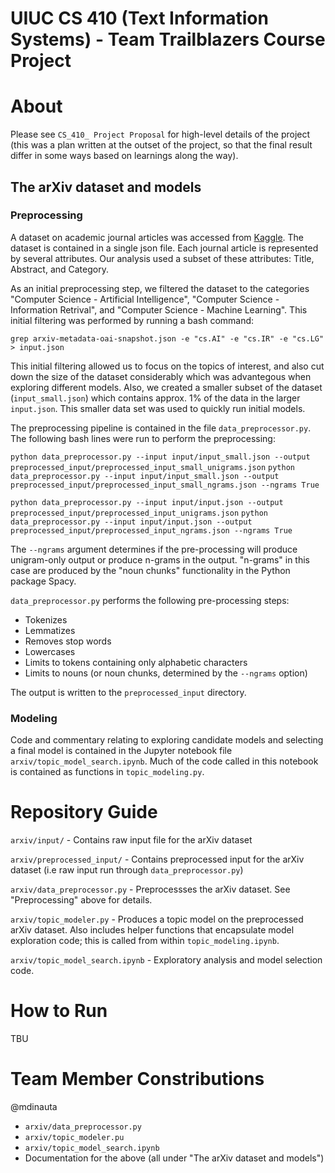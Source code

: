 # UIUC CS 410 (Text Information Systems) - Team Trailblazers Course Project

# About

Please see `CS_410_ Project Proposal` for high-level details of the project (this was a plan written at the outset of the project, so that the final result differ in some ways based on learnings along the way).

## The arXiv dataset and models

### Preprocessing

A dataset on academic journal articles was accessed from [Kaggle](https://www.kaggle.com/Cornell-University/arxiv). The dataset is contained in a single json file. Each journal article is represented by several attributes. Our analysis used a subset of these attributes: Title, Abstract, and Category.

As an initial preprocessing step, we filtered the dataset to the categories "Computer Science - Artificial Intelligence", "Computer Science - Information Retrival", and "Computer Science - Machine Learning". This initial filtering was performed by running a bash command:

`grep arxiv-metadata-oai-snapshot.json -e "cs.AI" -e "cs.IR" -e "cs.LG" > input.json`

This initial filtering allowed us to focus on the topics of interest, and also cut down the size of the dataset considerably which was advantegous when exploring different models. Also, we created a smaller subset of the dataset (`input_small.json`) which contains approx. 1% of the data in the larger `input.json`. This smaller data set was used to quickly run initial models.

The preprocessing pipeline is contained in the file `data_preprocessor.py`. The following bash lines were run to perform the preprocessing:

`python data_preprocessor.py --input input/input_small.json --output preprocessed_input/preprocessed_input_small_unigrams.json`
`python data_preprocessor.py --input input/input_small.json --output preprocessed_input/preprocessed_input_small_ngrams.json --ngrams True`

`python data_preprocessor.py --input input/input.json --output preprocessed_input/preprocessed_input_unigrams.json`
`python data_preprocessor.py --input input/input.json --output preprocessed_input/preprocessed_input_ngrams.json --ngrams True`

The `--ngrams` argument determines if the pre-processing will produce unigram-only output or produce n-grams in the output. "n-grams" in this case are produced by the "noun chunks" functionality in the Python package Spacy.

`data_preprocessor.py` performs the following pre-processing steps:
* Tokenizes
* Lemmatizes
* Removes stop words
* Lowercases
* Limits to tokens containing only alphabetic characters
* Limits to nouns (or noun chunks, determined by the `--ngrams` option)

The output is written to the `preprocessed_input` directory. 

### Modeling

Code and commentary relating to exploring candidate models and selecting a final model is contained in the Jupyter notebook file `arxiv/topic_model_search.ipynb`. Much of the code called in this notebook is contained as functions in `topic_modeling.py`.

# Repository Guide

`arxiv/input/` - Contains raw input file for the arXiv dataset

`arxiv/preprocessed_input/` - Contains preprocessed input for the arXiv dataset (i.e raw input run through `data_preprocessor.py`)

`arxiv/data_preprocessor.py` - Preprocessses the arXiv dataset. See "Preprocessing" above for details.

`arxiv/topic_modeler.py` - Produces a topic model on the preprocessed arXiv dataset. Also includes helper functions that encapsulate model exploration code; this is called from within `topic_modeling.ipynb`.

`arxiv/topic_model_search.ipynb` - Exploratory analysis and model selection code.

# How to Run

TBU

# Team Member Constributions

@mdinauta
* `arxiv/data_preprocessor.py`
* `arxiv/topic_modeler.pu`
* `arxiv/topic_model_search.ipynb`
* Documentation for the above (all under "The arXiv dataset and models")